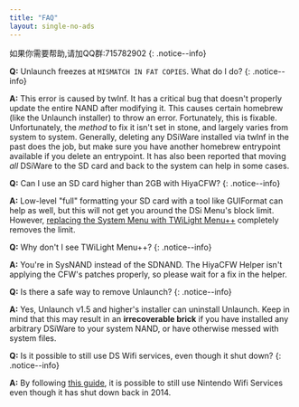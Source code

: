 ```yaml
---
title: "FAQ"
layout: single-no-ads
---
```


如果你需要帮助,请加QQ群:715782902
{: .notice--info}

<a name="faq_fatmismatch" />**Q:** Unlaunch freezes at `MISMATCH IN FAT COPIES`. What do I do?
{: .notice--info}

**A:** This error is caused by twlnf. It has a critical bug that doesn't properly update the entire NAND after modifying it. This causes certain homebrew (like the Unlaunch installer) to throw an error. Fortunately, this is fixable. Unfortunately, the *method* to fix it isn't set in stone, and largely varies from system to system. Generally, deleting any DSiWare installed via twlnf in the past does the job, but make sure you have another homebrew entrypoint available if you delete an entrypoint. It has also been reported that moving *all* DSiWare to the SD card and back to the system can help in some cases.

<a name="faq_2gbsd" />**Q:** Can I use an SD card higher than 2GB with HiyaCFW?
{: .notice--info}

**A:** Low-level "full" formatting your SD card with a tool like GUIFormat can help as well, but this will not get you around the DSi Menu's block limit. However, [replacing the System Menu with TWiLight Menu++](installing-twilight-menu++) completely removes the limit.

<a name="faq_notwlmenupp" />**Q:** Why don't I see TWiLight Menu++?
{: .notice--info}

**A:** You're in SysNAND instead of the SDNAND. The HiyaCFW Helper isn't applying the CFW's patches properly, so please wait for a fix in the helper.

<a name="faq_uninstall" />**Q:** Is there a safe way to remove Unlaunch?
{: .notice--info}

**A:** Yes, Unlaunch v1.5 and higher's installer can uninstall Unlaunch. Keep in mind that this may result in an **irrecoverable brick** if you have installed any arbitrary DSiWare to your system NAND, or have otherwise messed with system files.

<a name="faq_wifi" />**Q:** Is it possible to still use DS Wifi services, even though it shut down?
{: .notice--info}

**A:** By following [this guide](https://gist.github.com/jaames/5e1c0fcea96a3e47f888526d28531720), it is possible to still use Nintendo Wifi Services even though it has shut down back in 2014.
